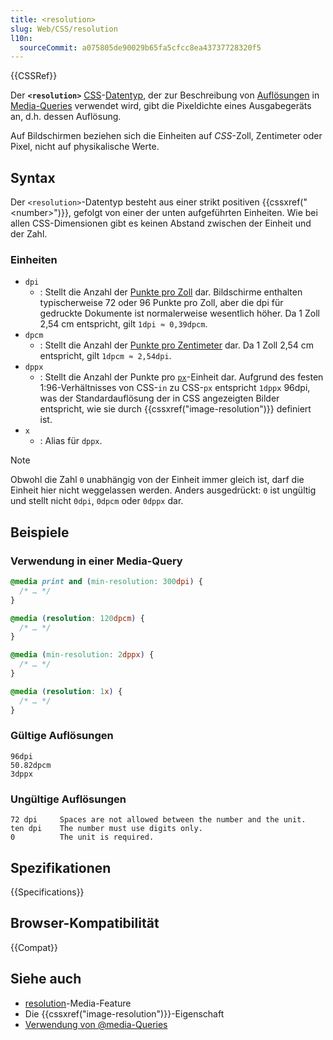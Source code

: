 ```yaml
---
title: <resolution>
slug: Web/CSS/resolution
l10n:
  sourceCommit: a075805de90029b65fa5cfcc8ea43737728320f5
---
```


{{CSSRef}}

Der **`<resolution>`** [CSS](/de/docs/Web/CSS)-[Datentyp](/de/docs/Web/CSS/CSS_Values_and_Units/CSS_data_types), der zur Beschreibung von [Auflösungen](/de/docs/Web/CSS/@media/resolution) in [Media-Queries](/de/docs/Web/CSS/CSS_media_queries) verwendet wird, gibt die Pixeldichte eines Ausgabegeräts an, d.h. dessen Auflösung.

Auf Bildschirmen beziehen sich die Einheiten auf _CSS_-Zoll, Zentimeter oder Pixel, nicht auf physikalische Werte.

## Syntax

Der `<resolution>`-Datentyp besteht aus einer strikt positiven {{cssxref("&lt;number&gt;")}}, gefolgt von einer der unten aufgeführten Einheiten. Wie bei allen CSS-Dimensionen gibt es keinen Abstand zwischen der Einheit und der Zahl.

### Einheiten

- `dpi`
  - : Stellt die Anzahl der [Punkte pro Zoll](https://en.wikipedia.org/wiki/Dots_per_inch) dar. Bildschirme enthalten typischerweise 72 oder 96 Punkte pro Zoll, aber die dpi für gedruckte Dokumente ist normalerweise wesentlich höher. Da 1 Zoll 2,54 cm entspricht, gilt `1dpi ≈ 0,39dpcm`.
- `dpcm`
  - : Stellt die Anzahl der [Punkte pro Zentimeter](https://en.wikipedia.org/wiki/Dots_per_inch) dar. Da 1 Zoll 2,54 cm entspricht, gilt `1dpcm ≈ 2,54dpi`.
- `dppx`
  - : Stellt die Anzahl der Punkte pro [`px`](/de/docs/Web/CSS/length#px)-Einheit dar. Aufgrund des festen 1:96-Verhältnisses von CSS-`in` zu CSS-`px` entspricht `1dppx` 96dpi, was der Standardauflösung der in CSS angezeigten Bilder entspricht, wie sie durch {{cssxref("image-resolution")}} definiert ist.
- `x`
  - : Alias für `dppx`.

> [!NOTE]
> Obwohl die Zahl `0` unabhängig von der Einheit immer gleich ist, darf die Einheit hier nicht weggelassen werden. Anders ausgedrückt: `0` ist ungültig und stellt nicht `0dpi`, `0dpcm` oder `0dppx` dar.

## Beispiele

### Verwendung in einer Media-Query

```css
@media print and (min-resolution: 300dpi) {
  /* … */
}

@media (resolution: 120dpcm) {
  /* … */
}

@media (min-resolution: 2dppx) {
  /* … */
}

@media (resolution: 1x) {
  /* … */
}
```

### Gültige Auflösungen

```plain example-good
96dpi
50.82dpcm
3dppx
```

### Ungültige Auflösungen

```plain example-bad
72 dpi     Spaces are not allowed between the number and the unit.
ten dpi    The number must use digits only.
0          The unit is required.
```

## Spezifikationen

{{Specifications}}

## Browser-Kompatibilität

{{Compat}}

## Siehe auch

- [resolution](/de/docs/Web/CSS/@media/resolution)-Media-Feature
- Die {{cssxref("image-resolution")}}-Eigenschaft
- [Verwendung von @media-Queries](/de/docs/Web/CSS/CSS_media_queries/Using_media_queries)
